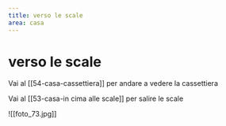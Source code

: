 ```yaml
---
title: verso le scale
area: casa
---
```

# verso le scale

Vai al [[54-casa-cassettiera]] per andare a vedere la cassettiera

Vai al [[53-casa-in cima alle scale]] per salire le scale

![[foto_73.jpg]]